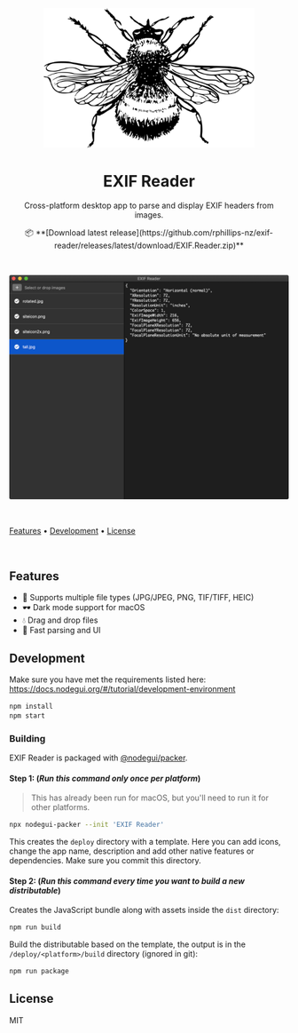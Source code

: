 <p align="center"><img src="https://raw.githubusercontent.com/rphillips-nz/exif-reader/master/raw/bumblebee.svg" alt="Nice, unrelated image of a bumblebee"  width="380"></p>
<h1 align="center">EXIF Reader</h1>
<p align="center">Cross-platform desktop app to parse and display EXIF headers from images.</p>
<p align="center">📦 **[Download latest release](https://github.com/rphillips-nz/exif-reader/releases/latest/download/EXIF.Reader.zip)**</p>

&nbsp;

![Screenshot of EXIF Reader](https://raw.githubusercontent.com/rphillips-nz/exif-reader/master/raw/screenshot.png)

&nbsp;

[Features](#features)
&bull;
[Development](#development)
&bull;
[License](#license)

&nbsp;

## Features

- 📄 Supports multiple file types (JPG/JPEG, PNG, TIF/TIFF, HEIC)
- 🕶 Dark mode support for macOS
- 💧 Drag and drop files
- 🚀 Fast parsing and UI

## Development

Make sure you have met the requirements listed here: https://docs.nodegui.org/#/tutorial/development-environment

```sh
npm install
npm start
```

### Building

EXIF Reader is packaged with [@nodegui/packer](https://github.com/nodegui/packer).

#### Step 1: (_**Run this command only once per platform**_)

> This has already been run for macOS, but you'll need to run it for other platforms.

```sh
npx nodegui-packer --init 'EXIF Reader'
```

This creates the `deploy` directory with a template. Here you can add icons, change the app name, description and add other native features or dependencies. Make sure you commit this directory.

#### Step 2: (_**Run this command every time you want to build a new distributable**_)

Creates the JavaScript bundle along with assets inside the `dist` directory:

```sh
npm run build
```

Build the distributable based on the template, the output is in the `/deploy/<platform>/build` directory (ignored in git):

```sh
npm run package
```

## License

MIT

